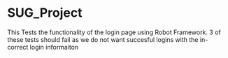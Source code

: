 # SUG_Project
This Tests the functionality of the login page using Robot Framework. 
3 of these tests should fail as we do not want succesful logins with the in-correct login informaiton
